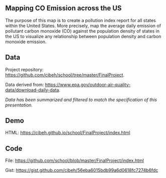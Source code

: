 ## Mapping CO Emission across the US

The purpose of this map is to create a pollution index report for all states within the United States. More precisely, map the average daily emission of pollutant carbon monoxide (CO) against the population density of states in the US to visualize any relationship between population density and carbon monoxide emission.

## Data
Project repository: https://github.com/cibeh/school/tree/master/FinalProject.

Data derived from: https://www.epa.gov/outdoor-air-quality-data/download-daily-data.

*Data has been summarized and filtered to match the specification of this presentation.*

## Demo

HTML: https://cibeh.github.io/school/FinalProject/index.html

## Code

File: https://github.com/school/blob/master/FinalProject/index.html

Gist: https://gist.github.com/cibeh/56eba6015bdb99a6d0618fc7274b6fdc
